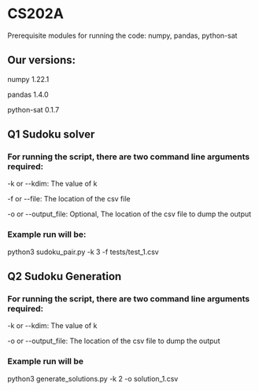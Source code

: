 # CS202A

Prerequisite modules for running the code:  numpy, pandas, python-sat

## Our versions:

numpy 1.22.1

pandas 1.4.0

python-sat 0.1.7


## Q1 Sudoku solver

### For running the script, there are two command line arguments required:

-k or --kdim: The value of k


-f or --file: The location of the csv file


-o or --output_file: Optional, The location of the csv file to dump the output

### Example run will be:

python3 sudoku_pair.py -k 3 -f tests/test_1.csv


## Q2 Sudoku Generation

### For running the script, there are two command line arguments required:

-k or --kdim: The value of k

-o or --output_file: The location of the csv file to dump the output

### Example run will be

python3 generate_solutions.py -k 2 -o solution_1.csv